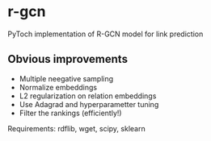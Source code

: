 # r-gcn
PyToch implementation of R-GCN model for link prediction

## Obvious improvements
- Multiple neegative sampling
- Normalize embeddings
- L2 regularization on relation embeddings
- Use Adagrad and hyperparametter tuning
- Filter the rankings (efficiently!)

Requirements: rdflib, wget, scipy, sklearn
